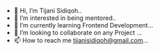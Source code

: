 - 👋 Hi, I’m Tijani Sidiqoh..
- 👀 I’m interested in being mentored..
- 🌱 I’m currently learning Frontend Development...
- 💞️ I’m looking to collaborate on any Project ...
- 📫 How to reach me tijanisidiqoh@gmail.com...

<!---
TheeSmilingBird/TheeSmilingBird is a ✨ special ✨ repository because its `README.md` (this file) appears on your GitHub profile.
You can click the Preview link to take a look at your changes.
--->
